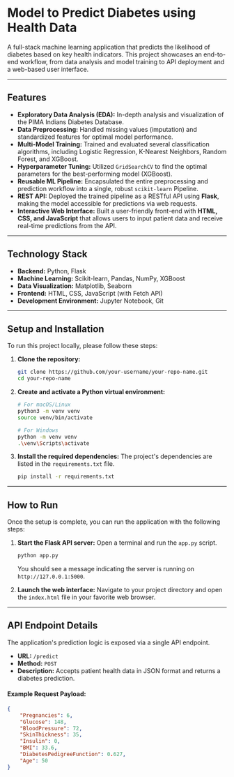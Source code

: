 # Model to Predict Diabetes using Health Data

A full-stack machine learning application that predicts the likelihood of diabetes based on key health indicators. This project showcases an end-to-end workflow, from data analysis and model training to API deployment and a web-based user interface.

<!-- Optional: Add a GIF or Screenshot of your web app in action here! -->
<!-- ![Demo GIF](./demo.gif) -->

---

## Features

-   **Exploratory Data Analysis (EDA):** In-depth analysis and visualization of the PIMA Indians Diabetes Database.
-   **Data Preprocessing:** Handled missing values (imputation) and standardized features for optimal model performance.
-   **Multi-Model Training:** Trained and evaluated several classification algorithms, including Logistic Regression, K-Nearest Neighbors, Random Forest, and XGBoost.
-   **Hyperparameter Tuning:** Utilized `GridSearchCV` to find the optimal parameters for the best-performing model (XGBoost).
-   **Reusable ML Pipeline:** Encapsulated the entire preprocessing and prediction workflow into a single, robust `scikit-learn` Pipeline.
-   **REST API:** Deployed the trained pipeline as a RESTful API using **Flask**, making the model accessible for predictions via web requests.
-   **Interactive Web Interface:** Built a user-friendly front-end with **HTML, CSS, and JavaScript** that allows users to input patient data and receive real-time predictions from the API.

---

## Technology Stack

-   **Backend:** Python, Flask
-   **Machine Learning:** Scikit-learn, Pandas, NumPy, XGBoost
-   **Data Visualization:** Matplotlib, Seaborn
-   **Frontend:** HTML, CSS, JavaScript (with Fetch API)
-   **Development Environment:** Jupyter Notebook, Git

---

## Setup and Installation

To run this project locally, please follow these steps:

1.  **Clone the repository:**
    ```bash
    git clone https://github.com/your-username/your-repo-name.git
    cd your-repo-name
    ```

2.  **Create and activate a Python virtual environment:**
    ```bash
    # For macOS/Linux
    python3 -m venv venv
    source venv/bin/activate

    # For Windows
    python -m venv venv
    .\venv\Scripts\activate
    ```

3.  **Install the required dependencies:**
    The project's dependencies are listed in the `requirements.txt` file.
    ```bash
    pip install -r requirements.txt
    ```

---

## How to Run

Once the setup is complete, you can run the application with the following steps:

1.  **Start the Flask API server:**
    Open a terminal and run the `app.py` script.
    ```bash
    python app.py
    ```
    You should see a message indicating the server is running on `http://127.0.0.1:5000`.

2.  **Launch the web interface:**
    Navigate to your project directory and open the `index.html` file in your favorite web browser.

---

## API Endpoint Details

The application's prediction logic is exposed via a single API endpoint.

-   **URL:** `/predict`
-   **Method:** `POST`
-   **Description:** Accepts patient health data in JSON format and returns a diabetes prediction.

#### Example Request Payload:

```json
{
    "Pregnancies": 6,
    "Glucose": 148,
    "BloodPressure": 72,
    "SkinThickness": 35,
    "Insulin": 0,
    "BMI": 33.6,
    "DiabetesPedigreeFunction": 0.627,
    "Age": 50
}
